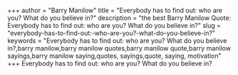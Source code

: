 +++
author = "Barry Manilow"
title = "Everybody has to find out: who are you? What do you believe in?"
description = "the best Barry Manilow Quote: Everybody has to find out: who are you? What do you believe in?"
slug = "everybody-has-to-find-out:-who-are-you?-what-do-you-believe-in?"
keywords = "Everybody has to find out: who are you? What do you believe in?,barry manilow,barry manilow quotes,barry manilow quote,barry manilow sayings,barry manilow saying,quotes, sayings,quote, saying, motivation"
+++
Everybody has to find out: who are you? What do you believe in?
